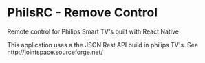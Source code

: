 PhilsRC - Remove Control
======================================================================

Remote control for Philips Smart TV's built with React Native

This application uses a the JSON Rest API build in philips TV's.
See http://jointspace.sourceforge.net/

